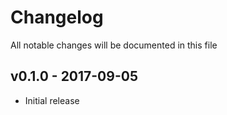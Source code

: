 # Changelog

All notable changes will be documented in this file

## v0.1.0 - 2017-09-05
- Initial release
